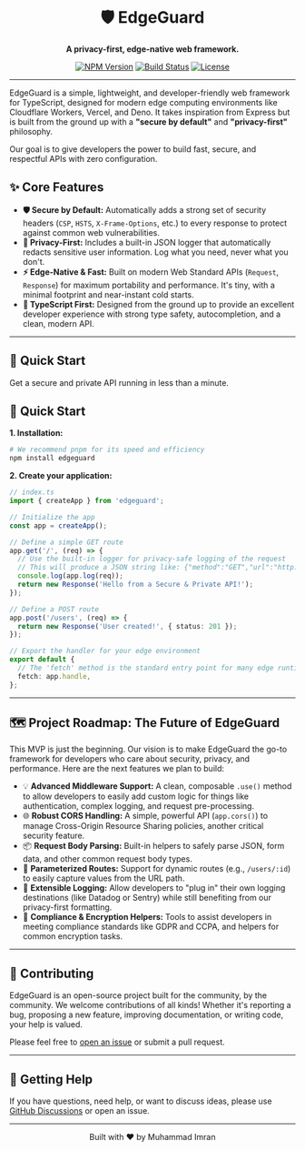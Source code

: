 <div align="center">
  <h1>🛡️ EdgeGuard</h1>
  <p><strong>A privacy-first, edge-native web framework.</strong></p>
  <p>
    <a href="https://www.npmjs.com/package/edgeguard"><img src="https://img.shields.io/npm/v/edgeguard.svg?style=flat-square" alt="NPM Version"></a>
    <a href="https://github.com/Imran-Ashiq/edgeguard/actions/workflows/ci.yml"><img src="https://github.com/Imran-Ashiq/edgeguard/actions/workflows/ci.yml/badge.svg" alt="Build Status"></a>
    <a href="https://github.com/Imran-Ashiq/edgeguard/blob/main/LICENSE"><img src="https://img.shields.io/npm/l/edgeguard.svg?style=flat-square" alt="License"></a>
  </p>
</div>

---

EdgeGuard is a simple, lightweight, and developer-friendly web framework for TypeScript, designed for modern edge computing environments like Cloudflare Workers, Vercel, and Deno. It takes inspiration from Express but is built from the ground up with a **"secure by default"** and **"privacy-first"** philosophy.

Our goal is to give developers the power to build fast, secure, and respectful APIs with zero configuration.

## ✨ Core Features

*   **🛡️ Secure by Default:** Automatically adds a strong set of security headers (`CSP`, `HSTS`, `X-Frame-Options`, etc.) to every response to protect against common web vulnerabilities.
*   **🤫 Privacy-First:** Includes a built-in JSON logger that automatically redacts sensitive user information. Log what you need, never what you don't.
*   **⚡ Edge-Native & Fast:** Built on modern Web Standard APIs (`Request`, `Response`) for maximum portability and performance. It's tiny, with a minimal footprint and near-instant cold starts.
*   **💪 TypeScript First:** Designed from the ground up to provide an excellent developer experience with strong type safety, autocompletion, and a clean, modern API.

---

## 🚀 Quick Start

Get a secure and private API running in less than a minute.


## 🚀 Quick Start

**1. Installation:**

```bash
# We recommend pnpm for its speed and efficiency
npm install edgeguard
```

**2. Create your application:**

```typescript
// index.ts
import { createApp } from 'edgeguard';

// Initialize the app
const app = createApp();

// Define a simple GET route
app.get('/', (req) => {
  // Use the built-in logger for privacy-safe logging of the request
  // This will produce a JSON string like: {"method":"GET","url":"http://localhost/"}
  console.log(app.log(req));
  return new Response('Hello from a Secure & Private API!');
});

// Define a POST route
app.post('/users', (req) => {
  return new Response('User created!', { status: 201 });
});

// Export the handler for your edge environment
export default {
  // The 'fetch' method is the standard entry point for many edge runtimes
  fetch: app.handle,
};
```

---

## 🗺️ Project Roadmap: The Future of EdgeGuard

This MVP is just the beginning. Our vision is to make EdgeGuard the go-to framework for developers who care about security, privacy, and performance. Here are the next features we plan to build:

- 💡 **Advanced Middleware Support:** A clean, composable `.use()` method to allow developers to easily add custom logic for things like authentication, complex logging, and request pre-processing.
- 🌐 **Robust CORS Handling:** A simple, powerful API (`app.cors()`) to manage Cross-Origin Resource Sharing policies, another critical security feature.
- 📦 **Request Body Parsing:** Built-in helpers to safely parse JSON, form data, and other common request body types.
- 🔗 **Parameterized Routes:** Support for dynamic routes (e.g., `/users/:id`) to easily capture values from the URL path.
- 🔌 **Extensible Logging:** Allow developers to "plug in" their own logging destinations (like Datadog or Sentry) while still benefiting from our privacy-first formatting.
- 🔐 **Compliance & Encryption Helpers:** Tools to assist developers in meeting compliance standards like GDPR and CCPA, and helpers for common encryption tasks.

---

## 🤝 Contributing

EdgeGuard is an open-source project built for the community, by the community. We welcome contributions of all kinds! Whether it's reporting a bug, proposing a new feature, improving documentation, or writing code, your help is valued.

Please feel free to [open an issue](https://github.com/Imran-Ashiq/edgeguard/issues) or submit a pull request.

---

## 💬 Getting Help

If you have questions, need help, or want to discuss ideas, please use [GitHub Discussions](https://github.com/Imran-Ashiq/edgeguard/discussions) or open an issue.

---

<div align="center">
<p>Built with ❤️ by Muhammad Imran</p>
</div>
